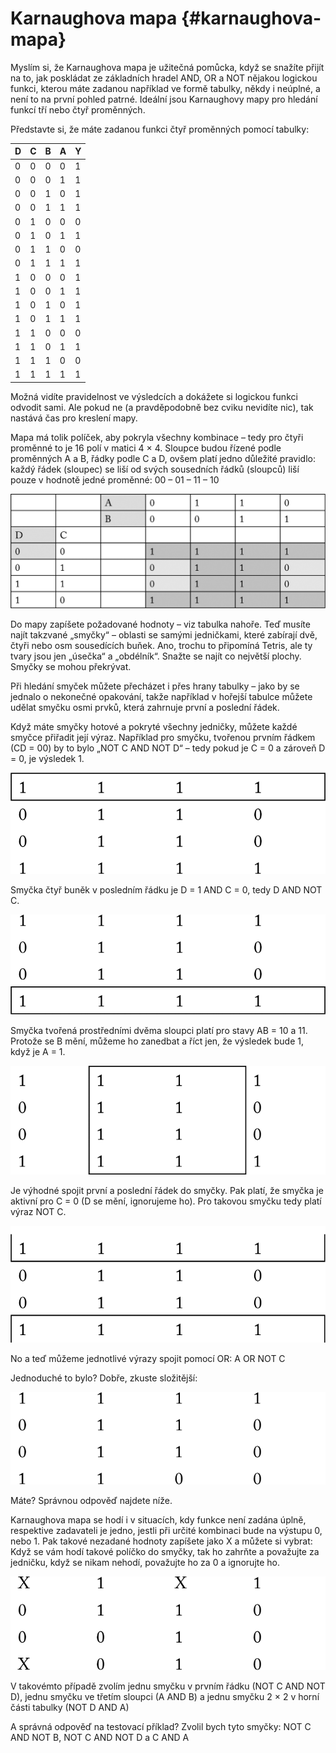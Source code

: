 # Karnaughova mapa {#karnaughova-mapa}

Myslím si, že Karnaughova mapa je užitečná pomůcka, když se snažíte přijít na to, jak poskládat ze základních hradel AND, OR a NOT nějakou logickou funkci, kterou máte zadanou například ve formě tabulky, někdy i neúplné, a není to na první pohled patrné. Ideální jsou Karnaughovy mapy pro hledání funkcí tří nebo čtyř proměnných.

Představte si, že máte zadanou funkci čtyř proměnných pomocí tabulky:

| D | C | B | A | Y |
| --- | --- | --- | --- | --- |
| 0 | 0 | 0 | 0 | 1 |
| 0 | 0 | 0 | 1 | 1 |
| 0 | 0 | 1 | 0 | 1 |
| 0 | 0 | 1 | 1 | 1 |
| 0 | 1 | 0 | 0 | 0 |
| 0 | 1 | 0 | 1 | 1 |
| 0 | 1 | 1 | 0 | 0 |
| 0 | 1 | 1 | 1 | 1 |
| 1 | 0 | 0 | 0 | 1 |
| 1 | 0 | 0 | 1 | 1 |
| 1 | 0 | 1 | 0 | 1 |
| 1 | 0 | 1 | 1 | 1 |
| 1 | 1 | 0 | 0 | 0 |
| 1 | 1 | 0 | 1 | 1 |
| 1 | 1 | 1 | 0 | 0 |
| 1 | 1 | 1 | 1 | 1 |

Možná vidíte pravidelnost ve výsledcích a dokážete si logickou funkci odvodit sami. Ale pokud ne (a pravděpodobně bez cviku nevidíte nic), tak nastává čas pro kreslení mapy.

Mapa má tolik políček, aby pokryla všechny kombinace – tedy pro čtyři proměnné to je 16 polí v matici 4 × 4\. Sloupce budou řízené podle proměnných A a B, řádky podle C a D, ovšem platí jedno důležité pravidlo: každý řádek (sloupec) se liší od svých sousedních řádků (sloupců) liší pouze v hodnotě jedné proměnné: 00 – 01 – 11 – 10

![tabulka-str-505-1.png](assets/tabulka-str-505-1.png)

Do mapy zapíšete požadované hodnoty – viz tabulka nahoře. Teď musíte najít takzvané „smyčky“ – oblasti se samými jedničkami, které zabírají dvě, čtyři nebo osm sousedících buňek. Ano, trochu to připomíná Tetris, ale ty tvary jsou jen „úsečka“ a „obdélník“. Snažte se najít co největší plochy. Smyčky se mohou překrývat.

Při hledání smyček můžete přecházet i přes hrany tabulky – jako by se jednalo o nekonečné opakování, takže například v hořejší tabulce můžete udělat smyčku osmi prvků, která zahrnuje první a poslední řádek.

Když máte smyčky hotové a pokryté všechny jedničky, můžete každé smyčce přiřadit její výraz. Například pro smyčku, tvořenou prvním řádkem (CD = 00) by to bylo „NOT C AND NOT D“ – tedy pokud je C = 0 a zároveň D = 0, je výsledek 1.

![tabulka-str-505-2.png](assets/tabulka-str-505-2.png)

Smyčka čtyř buněk v posledním řádku je D = 1 AND C = 0, tedy D AND NOT C.

![tabulka-str-505-3.png](assets/tabulka-str-505-3.png)

Smyčka tvořená prostředními dvěma sloupci platí pro stavy AB = 10 a 11\. Protože se B mění, můžeme ho zanedbat a říct jen, že výsledek bude 1, když je A = 1.

![tabulka-str-506-1.png](assets/tabulka-str-506-1.png)

Je výhodné spojit první a poslední řádek do smyčky. Pak platí, že smyčka je aktivní pro C = 0 (D se mění, ignorujeme ho). Pro takovou smyčku tedy platí výraz NOT C.

![tabulka-str-506-2.png](assets/tabulka-str-506-2.png)

No a teď můžeme jednotlivé výrazy spojit pomocí OR: A OR NOT C

Jednoduché to bylo? Dobře, zkuste složitější:

![tabulka-str-506-3.png](assets/tabulka-str-506-3.png)

Máte? Správnou odpověď najdete níže.

Karnaughova mapa se hodí i v situacích, kdy funkce není zadána úplně, respektive zadavateli je jedno, jestli při určité kombinaci bude na výstupu 0, nebo 1\. Pak takové nezadané hodnoty zapíšete jako X a můžete si vybrat: Když se vám hodí takové políčko do smyčky, tak ho zahrňte a považujte za jedničku, když se nikam nehodí, považujte ho za 0 a ignorujte ho.

![tabulka-str-506-4.png](assets/tabulka-str-506-4.png)

V takovémto případě zvolím jednu smyčku v prvním řádku (NOT C AND NOT D), jednu smyčku ve třetím sloupci (A AND B) a jednu smyčku 2 × 2 v horní části tabulky (NOT D AND A)

A správná odpověď na testovací příklad? Zvolil bych tyto smyčky: NOT C AND NOT B, NOT C AND NOT D a C AND A